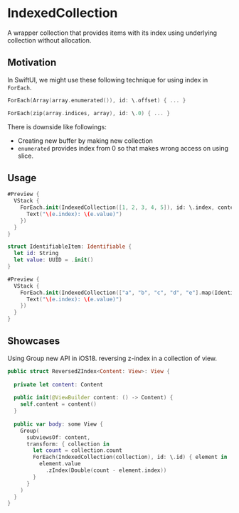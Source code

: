 # IndexedCollection

A wrapper collection that provides items with its index using underlying collection without allocation.

## Motivation

In SwiftUI, we might use these following technique for using index in `ForEach`.

```swift
ForEach(Array(array.enumerated()), id: \.offset) { ... }
```

```swift
ForEach(zip(array.indices, array), id: \.0) { ... } 
```

There is downside like followings:
- Creating new buffer by making new collection
- `enumerated` provides index from 0 so that makes wrong access on using slice.

## Usage

```swift
#Preview {
  VStack {
    ForEach.init(IndexedCollection([1, 2, 3, 4, 5]), id: \.index, content: { e in
      Text("\(e.index): \(e.value)")
    })
  }
}
```

```swift
struct IdentifiableItem: Identifiable {
  let id: String
  let value: UUID = .init()
}

#Preview {
  VStack {
    ForEach.init(IndexedCollection(["a", "b", "c", "d", "e"].map(IdentifiableItem.init(id:))), content: { e in
      Text("\(e.index): \(e.value)")
    })
  }
}
```

## Showcases

Using Group new API in iOS18. reversing z-index in a collection of view.

```swift
public struct ReversedZIndex<Content: View>: View {
  
  private let content: Content
  
  public init(@ViewBuilder content: () -> Content) {
    self.content = content()
  }
  
  public var body: some View {
    Group(
      subviewsOf: content,
      transform: { collection in
        let count = collection.count
        ForEach(IndexedCollection(collection), id: \.id) { element in
          element.value
            .zIndex(Double(count - element.index))
        }
      }
    )
  }
}
```
